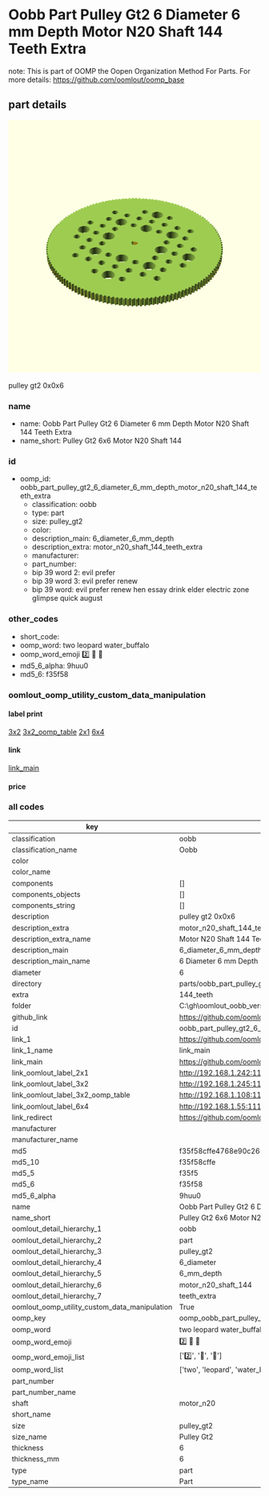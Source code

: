 # Oobb Part Pulley Gt2 6 Diameter 6 mm Depth Motor N20 Shaft 144 Teeth Extra  

note: This is part of OOMP the Oopen Organization Method For Parts. For more details: https://github.com/oomlout/oomp_base

##  part details
  

[![](3dpr.png)](3dpr.png)

pulley gt2 0x0x6



### name
* name: Oobb Part Pulley Gt2 6 Diameter 6 mm Depth Motor N20 Shaft 144 Teeth Extra
* name_short: Pulley Gt2 6x6 Motor N20 Shaft 144
### id
* oomp_id: oobb_part_pulley_gt2_6_diameter_6_mm_depth_motor_n20_shaft_144_teeth_extra
  * classification: oobb
  * type: part
  * size: pulley_gt2
  * color: 
  * description_main: 6_diameter_6_mm_depth
  * description_extra: motor_n20_shaft_144_teeth_extra
  * manufacturer: 
  * part_number: 
  * bip 39 word 2: evil prefer
  * bip 39 word 3: evil prefer renew
  * bip 39 word: evil prefer renew hen essay drink elder electric zone glimpse quick august

### other_codes
* short_code: 
* oomp_word: two leopard water_buffalo
* oomp_word_emoji :two: :leopard: :water_buffalo:
* md5_6_alpha: 9huu0
* md5_6: f35f58






### oomlout_oomp_utility_custom_data_manipulation
#### label print
[3x2](http://192.168.1.245:1112/?label=oomp%209huu0)
[3x2_oomp_table](http://192.168.1.108:1112/?label=oomp%209huu0)
[2x1](http://192.168.1.242:1112/?label=oomp%209huu0)
[6x4](http://192.168.1.55:1112/?label=oomp%209huu0)    

#### link

[link_main](https://github.com/oomlout/oomlout_oobb_version_4_generated_parts/tree/main/navigation_oomp/oobb/part/pulley_gt2/6_diameter_6_mm_depth/motor_n20_shaft_144_teeth_extra/part)                              

#### price







### all codes 
| key | value |  
| --- | --- |  
| classification | oobb |  
| classification_name | Oobb |  
| color |  |  
| color_name |  |  
| components | [] |  
| components_objects | [] |  
| components_string | [] |  
| description | pulley gt2 0x0x6 |  
| description_extra | motor_n20_shaft_144_teeth_extra |  
| description_extra_name | Motor N20 Shaft 144 Teeth Extra |  
| description_main | 6_diameter_6_mm_depth |  
| description_main_name | 6 Diameter 6 mm Depth |  
| diameter | 6 |  
| directory | parts/oobb_part_pulley_gt2_6_diameter_6_mm_depth_motor_n20_shaft_144_teeth_extra |  
| extra | 144_teeth |  
| folder | C:\gh\oomlout_oobb_version_4_generated_parts\parts\oobb_part_pulley_gt2_6_diameter_6_mm_depth_motor_n20_shaft_144_teeth_extra |  
| github_link | https://github.com/oomlout/oomlout_oomp_part_src/tree/main/parts/oobb_part_pulley_gt2_6_diameter_6_mm_depth_motor_n20_shaft_144_teeth_extra |  
| id | oobb_part_pulley_gt2_6_diameter_6_mm_depth_motor_n20_shaft_144_teeth_extra |  
| link_1 | https://github.com/oomlout/oomlout_oobb_version_4_generated_parts/tree/main/navigation_oomp/oobb/part/pulley_gt2/6_diameter_6_mm_depth/motor_n20_shaft_144_teeth_extra/part |  
| link_1_name | link_main |  
| link_main | https://github.com/oomlout/oomlout_oobb_version_4_generated_parts/tree/main/navigation_oomp/oobb/part/pulley_gt2/6_diameter_6_mm_depth/motor_n20_shaft_144_teeth_extra/part |  
| link_oomlout_label_2x1 | http://192.168.1.242:1112/?label=oomp%209huu0 |  
| link_oomlout_label_3x2 | http://192.168.1.245:1112/?label=oomp%209huu0 |  
| link_oomlout_label_3x2_oomp_table | http://192.168.1.108:1112/?label=oomp%209huu0 |  
| link_oomlout_label_6x4 | http://192.168.1.55:1112/?label=oomp%209huu0 |  
| link_redirect | https://github.com/oomlout/oomlout_oobb_version_4_generated_parts/tree/main/parts/oobb_pulley_gt2_06_06_ex_144_teeth_sh_motor_n20 |  
| manufacturer |  |  
| manufacturer_name |  |  
| md5 | f35f58cffe4768e90c2696b36c6a726f |  
| md5_10 | f35f58cffe |  
| md5_5 | f35f5 |  
| md5_6 | f35f58 |  
| md5_6_alpha | 9huu0 |  
| name | Oobb Part Pulley Gt2 6 Diameter 6 mm Depth Motor N20 Shaft 144 Teeth Extra |  
| name_short | Pulley Gt2 6x6 Motor N20 Shaft 144 |  
| oomlout_detail_hierarchy_1 | oobb |  
| oomlout_detail_hierarchy_2 | part |  
| oomlout_detail_hierarchy_3 | pulley_gt2 |  
| oomlout_detail_hierarchy_4 | 6_diameter |  
| oomlout_detail_hierarchy_5 | 6_mm_depth |  
| oomlout_detail_hierarchy_6 | motor_n20_shaft_144 |  
| oomlout_detail_hierarchy_7 | teeth_extra |  
| oomlout_oomp_utility_custom_data_manipulation | True |  
| oomp_key | oomp_oobb_part_pulley_gt2_6_diameter_6_mm_depth_motor_n20_shaft_144_teeth_extra |  
| oomp_word | two leopard water_buffalo |  
| oomp_word_emoji | :two: :leopard: :water_buffalo: |  
| oomp_word_emoji_list | [':two:', ':leopard:', ':water_buffalo:'] |  
| oomp_word_list | ['two', 'leopard', 'water_buffalo'] |  
| part_number |  |  
| part_number_name |  |  
| shaft | motor_n20 |  
| short_name |  |  
| size | pulley_gt2 |  
| size_name | Pulley Gt2 |  
| thickness | 6 |  
| thickness_mm | 6 |  
| type | part |  
| type_name | Part |  
